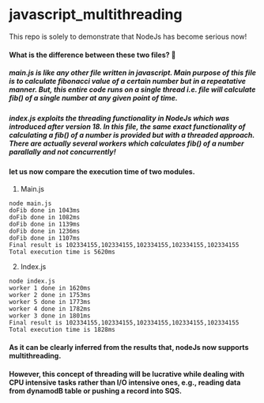 # javascript_multithreading

This repo is solely to demonstrate that NodeJs has become serious now!

#### What is the difference between these two files? 🧐

##### main.js is like any other file written in javascript. Main purpose of this file is to calculate fibonacci value of a certain number but in a repeatative manner. But, this entire code runs on a single thread i.e. file will calculate fib() of a single number at any given point of time.

##### index.js exploits the threading functionality in NodeJs which was introduced after version 18. In this file, the same exact functionality of calculating a fib() of a number is provided but with a threaded approach. There are actually several workers which calculates fib() of a number parallally and not concurrently!

#### let us now compare the execution time of two modules.

1. Main.js

```console
node main.js
doFib done in 1043ms
doFib done in 1082ms
doFib done in 1139ms
doFib done in 1236ms
doFib done in 1107ms
Final result is 102334155,102334155,102334155,102334155,102334155
Total execution time is 5620ms
```

2. Index.js

```console
node index.js
worker 1 done in 1620ms
worker 2 done in 1753ms
worker 5 done in 1773ms
worker 4 done in 1782ms
worker 3 done in 1801ms
Final result is 102334155,102334155,102334155,102334155,102334155
Total execution time is 1828ms
```

#### As it can be clearly inferred from the results that, nodeJs now supports multithreading.

#### However, this concept of threading will be lucrative while dealing with CPU intensive tasks rather than I/O intensive ones, e.g., reading data from dynamodB table or pushing a record into SQS.
